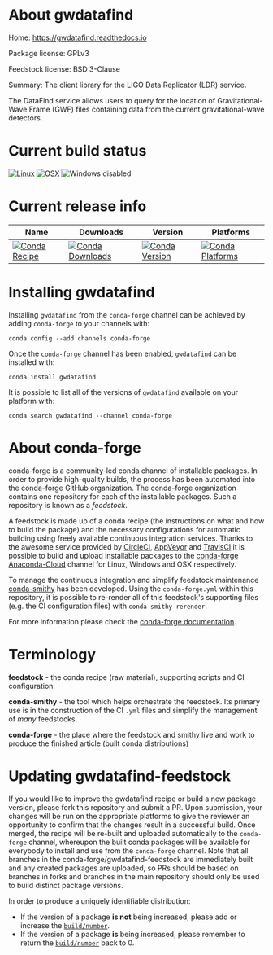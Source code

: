 About gwdatafind
================

Home: https://gwdatafind.readthedocs.io

Package license: GPLv3

Feedstock license: BSD 3-Clause

Summary: The client library for the LIGO Data Replicator (LDR) service.

The DataFind service allows users to query for the location of
Gravitational-Wave Frame (GWF) files containing data from the current
gravitational-wave detectors.


Current build status
====================

[![Linux](https://img.shields.io/circleci/project/github/conda-forge/gwdatafind-feedstock/master.svg?label=Linux)](https://circleci.com/gh/conda-forge/gwdatafind-feedstock)
[![OSX](https://img.shields.io/travis/conda-forge/gwdatafind-feedstock/master.svg?label=macOS)](https://travis-ci.org/conda-forge/gwdatafind-feedstock)
![Windows disabled](https://img.shields.io/badge/Windows-disabled-lightgrey.svg)

Current release info
====================

| Name | Downloads | Version | Platforms |
| --- | --- | --- | --- |
| [![Conda Recipe](https://img.shields.io/badge/recipe-gwdatafind-green.svg)](https://anaconda.org/conda-forge/gwdatafind) | [![Conda Downloads](https://img.shields.io/conda/dn/conda-forge/gwdatafind.svg)](https://anaconda.org/conda-forge/gwdatafind) | [![Conda Version](https://img.shields.io/conda/vn/conda-forge/gwdatafind.svg)](https://anaconda.org/conda-forge/gwdatafind) | [![Conda Platforms](https://img.shields.io/conda/pn/conda-forge/gwdatafind.svg)](https://anaconda.org/conda-forge/gwdatafind) |

Installing gwdatafind
=====================

Installing `gwdatafind` from the `conda-forge` channel can be achieved by adding `conda-forge` to your channels with:

```
conda config --add channels conda-forge
```

Once the `conda-forge` channel has been enabled, `gwdatafind` can be installed with:

```
conda install gwdatafind
```

It is possible to list all of the versions of `gwdatafind` available on your platform with:

```
conda search gwdatafind --channel conda-forge
```


About conda-forge
=================

conda-forge is a community-led conda channel of installable packages.
In order to provide high-quality builds, the process has been automated into the
conda-forge GitHub organization. The conda-forge organization contains one repository
for each of the installable packages. Such a repository is known as a *feedstock*.

A feedstock is made up of a conda recipe (the instructions on what and how to build
the package) and the necessary configurations for automatic building using freely
available continuous integration services. Thanks to the awesome service provided by
[CircleCI](https://circleci.com/), [AppVeyor](http://www.appveyor.com/)
and [TravisCI](https://travis-ci.org/) it is possible to build and upload installable
packages to the [conda-forge](https://anaconda.org/conda-forge)
[Anaconda-Cloud](http://docs.anaconda.org/) channel for Linux, Windows and OSX respectively.

To manage the continuous integration and simplify feedstock maintenance
[conda-smithy](http://github.com/conda-forge/conda-smithy) has been developed.
Using the ``conda-forge.yml`` within this repository, it is possible to re-render all of
this feedstock's supporting files (e.g. the CI configuration files) with ``conda smithy rerender``.

For more information please check the [conda-forge documentation](https://conda-forge.org/docs/).

Terminology
===========

**feedstock** - the conda recipe (raw material), supporting scripts and CI configuration.

**conda-smithy** - the tool which helps orchestrate the feedstock.
                   Its primary use is in the construction of the CI ``.yml`` files
                   and simplify the management of *many* feedstocks.

**conda-forge** - the place where the feedstock and smithy live and work to
                  produce the finished article (built conda distributions)


Updating gwdatafind-feedstock
=============================

If you would like to improve the gwdatafind recipe or build a new
package version, please fork this repository and submit a PR. Upon submission,
your changes will be run on the appropriate platforms to give the reviewer an
opportunity to confirm that the changes result in a successful build. Once
merged, the recipe will be re-built and uploaded automatically to the
`conda-forge` channel, whereupon the built conda packages will be available for
everybody to install and use from the `conda-forge` channel.
Note that all branches in the conda-forge/gwdatafind-feedstock are
immediately built and any created packages are uploaded, so PRs should be based
on branches in forks and branches in the main repository should only be used to
build distinct package versions.

In order to produce a uniquely identifiable distribution:
 * If the version of a package **is not** being increased, please add or increase
   the [``build/number``](http://conda.pydata.org/docs/building/meta-yaml.html#build-number-and-string).
 * If the version of a package **is** being increased, please remember to return
   the [``build/number``](http://conda.pydata.org/docs/building/meta-yaml.html#build-number-and-string)
   back to 0.